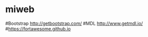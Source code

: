 # miweb
#Bootstrap http://getbootstrap.com/
#MDL http://www.getmdl.io/
#https://fortawesome.github.io
